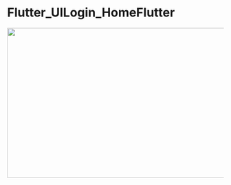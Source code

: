# Flutter_UILogin_HomeFlutter
<p float="left">
<img src="images/1.jpg" width="600" height="350"/>
</p>


